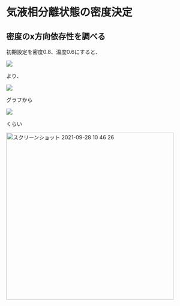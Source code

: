 # 気液相分離状態の密度決定

## 密度のx方向依存性を調べる

初期設定を密度0.8、温度0.6にすると、

<img src="https://latex.codecogs.com/png.latex?\rho&space;=&space;\frac{V_g}{V}&space;\times&space;\rho_g&space;&plus;&space;\frac{V_l}{V}&space;\times&space;\rho_l"/>

より、

<img src="https://latex.codecogs.com/png.latex?\frac{1}{2}&space;\times&space;0.8&space;=&space;\frac{1}{2}&space;\times&space;\rho_g&space;&plus;&space;\frac{1}{2}&space;\times&space;\rho_l">

グラフから

<img src="https://latex.codecogs.com/png.latex?\bg_white&space;\rho_g&space;=&space;0.7,&space;\rho_l&space;=&space;0.1">

くらい
	
<img width="446" alt="スクリーンショット 2021-09-28 10 46 26" src="https://user-images.githubusercontent.com/63585652/135010728-bdce03f0-bc37-41d4-9ca6-4c6e96795c0f.png">
